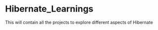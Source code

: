 # Hibernate_Learnings
 This will contain all the projects to explore different aspects of Hibernate
